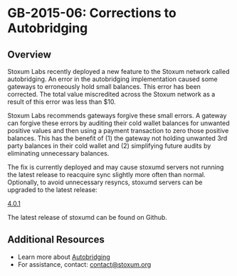 # GB-2015-06: Corrections to Autobridging

## Overview
Stoxum Labs recently deployed a new feature to the Stoxum network called autobridging.  An error in the autobridging implementation caused some gateways to erroneously hold small balances. This error has been corrected. The total value miscredited across the Stoxum network as a result of this error was less than $10.

Stoxum Labs recommends gateways forgive these small errors. A gateway can forgive these errors by auditing their cold wallet balances for unwanted positive values and then using a payment transaction to zero those positive balances. This has the benefit of (1) the gateway not holding unwanted 3rd party balances in their cold wallet and (2) simplifying future audits by eliminating unnecessary balances.

The fix is currently deployed and may cause stoxumd servers not running the latest release to reacquire sync slightly more often than normal. Optionally, to avoid unnecessary resyncs, stoxumd servers can be upgraded to the latest release:

[4.0.1](https://github.com/stoxum/stoxumd/releases/tag/4.0.1)

The latest release of stoxumd can be found on Github.

## Additional Resources

* Learn more about [Autobridging](https://ripple.com/blog/rippled-feature-update-nudb-and-autobridging/)
* For assistance, contact: <contact@stoxum.org>

<!-- STYLE_OVERRIDE: will, wallet, cold wallet, assistance -->

